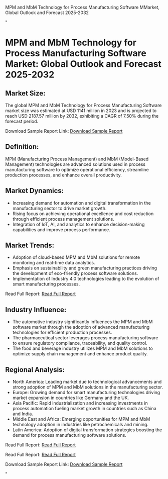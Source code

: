 MPM and MbM Technology for Process Manufacturing Software MMarket, Global Outlook and Forecast 2025-2032

"<!DOCTYPE html>
<html>
<body>

<h1>MPM and MbM Technology for Process Manufacturing Software Market: Global Outlook and Forecast 2025-2032</h1>

<h2>Market Size:</h2>
<p>The global MPM and MbM Technology for Process Manufacturing Software market size was estimated at USD 1141 million in 2023 and is projected to reach USD 2187.57 million by 2032, exhibiting a CAGR of 7.50% during the forecast period.</p>
<p>Download Sample Report Link: <a href='https://www.statsmarketresearch.com/download-free-sample/8028720/global-mpm-mbm-technology-for-process-manufacturing-software-m-forecast-2025-2032-567'>Download Sample Report</a></p>

<h2>Definition:</h2>
<p>MPM (Manufacturing Process Management) and MbM (Model-Based Management) technologies are advanced solutions used in process manufacturing software to optimize operational efficiency, streamline production processes, and enhance overall productivity.</p>

<h2>Market Dynamics:</h2>
<ul>
  <li>Increasing demand for automation and digital transformation in the manufacturing sector to drive market growth.</li>
  <li>Rising focus on achieving operational excellence and cost reduction through efficient process management solutions.</li>
  <li>Integration of IoT, AI, and analytics to enhance decision-making capabilities and improve process performance.</li>
</ul>

<h2>Market Trends:</h2>
<ul>
  <li>Adoption of cloud-based MPM and MbM solutions for remote monitoring and real-time data analytics.</li>
  <li>Emphasis on sustainability and green manufacturing practices driving the development of eco-friendly process software solutions.</li>
  <li>Implementation of Industry 4.0 technologies leading to the evolution of smart manufacturing processes.</li>
</ul>
<p>Read Full Report: <a href='https://www.statsmarketresearch.com/global-mpm-mbm-technology-for-process-manufacturing-software-m-forecast-2025-2032-567-8028720'>Read Full Report</a></p>

<h2>Industry Influence:</h2>
<ul>
  <li>The automotive industry significantly influences the MPM and MbM software market through the adoption of advanced manufacturing technologies for efficient production processes.</li>
  <li>The pharmaceutical sector leverages process manufacturing software to ensure regulatory compliance, traceability, and quality control.</li>
  <li>The food and beverage industry utilizes MPM and MbM solutions to optimize supply chain management and enhance product quality.</li>
</ul>

<h2>Regional Analysis:</h2>
<ul>
  <li>North America: Leading market due to technological advancements and strong adoption of MPM and MbM solutions in the manufacturing sector.</li>
  <li>Europe: Growing demand for smart manufacturing technologies driving market expansion in countries like Germany and the UK.</li>
  <li>Asia Pacific: Rapid industrialization and increasing investments in process automation fueling market growth in countries such as China and India.</li>
  <li>Middle East and Africa: Emerging opportunities for MPM and MbM technology adoption in industries like petrochemicals and mining.</li>
  <li>Latin America: Adoption of digital transformation strategies boosting the demand for process manufacturing software solutions.</li>
</ul>
<p>Read Full Report: <a href='https://www.statsmarketresearch.com/global-mpm-mbm-technology-for-process-manufacturing-software-m-forecast-2025-2032-567-8028720'>Read Full Report</a></p>

<p>Read Full Report: <a href='https://www.statsmarketresearch.com/global-mpm-mbm-technology-for-process-manufacturing-software-m-forecast-2025-2032-567-8028720'>Read Full Report</a></p>
<p>Download Sample Report Link: <a href='https://www.statsmarketresearch.com/download-free-sample/8028720/global-mpm-mbm-technology-for-process-manufacturing-software-m-forecast-2025-2032-567'>Download Sample Report</a></p>

</body>
</html>"
